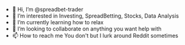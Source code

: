 - 👋 Hi, I’m @spreadbet-trader
- 👀 I’m interested in Investing, SpreadBetting, Stocks, Data Analysis
- 🌱 I’m currently learning how to relax
- 💞️ I’m looking to collaborate on anything you want help with
- 📫 How to reach me You don't but I lurk around Reddit sometimes

<!---
spreadbet-trader/spreadbet-trader is a ✨ special ✨ repository because its `README.md` (this file) appears on your GitHub profile.
You can click the Preview link to take a look at your changes.
--->
